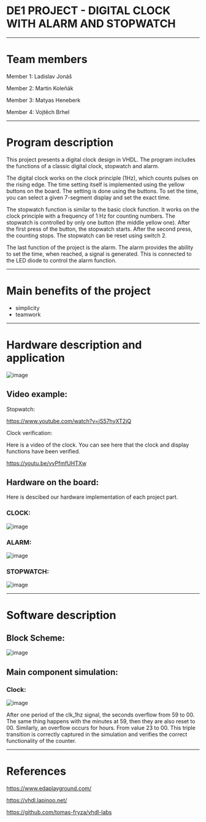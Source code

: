 # DE1 PROJECT - DIGITAL CLOCK WITH ALARM AND STOPWATCH
________________________________________________
# Team members

Member 1: Ladislav Jonáš

Member 2: Martin Koleňák

Member 3: Matyas Heneberk

Member 4: Vojtěch Brhel
________________________________________________

# Program description

This project presents a digital clock design in VHDL. The program includes the functions of a classic digital clock, stopwatch and alarm. 

The digital clock works on the clock principle (1Hz), which counts pulses on the rising edge. The time setting itself is implemented using the yellow buttons on the board. The setting is done using the buttons. To set the time, you can select a given 7-segment display and set the exact time.

The stopwatch function is similar to the basic clock function. It works on the clock principle with a frequency of 1 Hz for counting numbers. The stopwatch is controlled by only one button (the middle yellow one). After the first press of the button, the stopwatch starts. After the second press, the counting stops. The stopwatch can be reset using switch 2.

The last function of the project is the alarm. The alarm provides the ability to set the time, when reached, a signal is generated. This is connected to the LED diode to control the alarm function.
  
________________________________________________

# Main benefits of the project

- simplicity
- teamwork

________________________________________________


# Hardware description and application


![image](https://github.com/user-attachments/assets/401f521a-6167-409a-97fc-6b2983f5d2f4)



## Video example:

Stopwatch:

https://www.youtube.com/watch?v=jS57hyXT2jQ

Clock verification:

Here is a video of the clock. You can see here that the clock and display functions have been verified.

https://youtu.be/vvPfmfUHTXw


## Hardware on the board:

Here is descibed our hardware implementation of each project part. 



### CLOCK:

![image](https://github.com/user-attachments/assets/16890e77-a17b-4454-aa7d-61bd1990a89b)


### ALARM:

![image](https://github.com/user-attachments/assets/788b4b2e-ddad-4721-9b7d-fe0ae90c4b68)


### STOPWATCH:

![image](https://github.com/user-attachments/assets/9c47d99e-c75b-4603-8956-6100cd4f809f)




________________________________________________

# Software description

## Block Scheme:
![image](https://github.com/user-attachments/assets/eb087970-55d7-4c71-9f35-b385362d16a3)

## Main component simulation:

### Clock:

![image](https://github.com/user-attachments/assets/cefaf0c0-360e-49ea-add1-5658e99d4cbf)

After one period of the clk_1hz signal, the seconds overflow from 59 to 00. The same thing happens with the minutes at 59, then they are also reset to 00.
Similarly, an overflow occurs for hours. From value 23 to 00. This triple transition is correctly captured in the simulation and verifies the correct functionality of the counter.














________________________________________________

# References


https://www.edaplayground.com/

https://vhdl.lapinoo.net/

https://github.com/tomas-fryza/vhdl-labs









